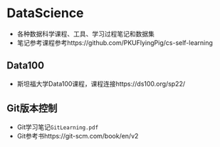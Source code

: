 # DataScience
- 各种数据科学课程、工具、学习过程笔记和数据集
- 笔记参考课程参考https://github.com/PKUFlyingPig/cs-self-learning
## Data100
- 斯坦福大学Data100课程，课程连接https://ds100.org/sp22/
## Git版本控制
- Git学习笔记`GitLearning.pdf`
- Git参考书https://git-scm.com/book/en/v2
